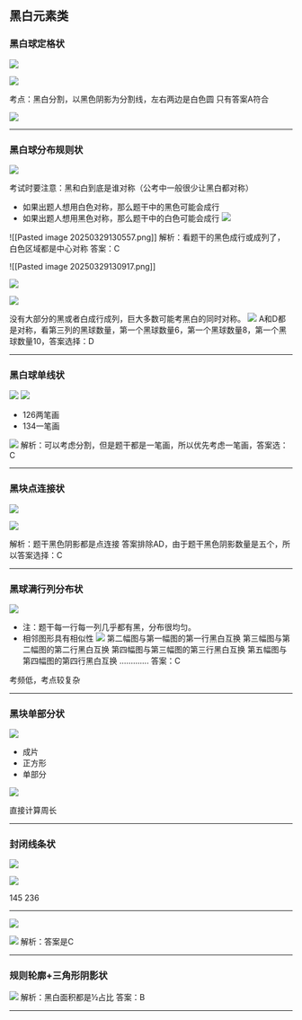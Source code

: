 ## 黑白元素类

### 黑白球定格状

![](https://gitee.com/cc0339/photo/raw/master/20250329125135178.png)

![](https://gitee.com/cc0339/photo/raw/master/20250329125243286.png)

考点：黑白分割，以黑色阴影为分割线，左右两边是白色圆
只有答案A符合


![](https://gitee.com/cc0339/photo/raw/master/20250329125719678.png)

---
### 黑白球分布规则状

![](https://gitee.com/cc0339/photo/raw/master/20250329125820942.png)

考试时要注意：黑和白到底是谁对称（公考中一般很少让黑白都对称）
- 如果出题人想用白色对称，那么题干中的黑色可能会成行
- 如果出题人想用黑色对称，那么题干中的白色可能会成行
![](https://gitee.com/cc0339/photo/raw/master/20250329125853610.png)


![[Pasted image 20250329130557.png]]
解析：看题干的黑色成行或成列了，白色区域都是中心对称
答案：C


![[Pasted image 20250329130917.png]]

![](https://gitee.com/cc0339/photo/raw/master/20250329131250113.png)

![](https://gitee.com/cc0339/photo/raw/master/20250329131510789.png)

没有大部分的黑或者白成行成列，巨大多数可能考黑白的同时对称。
![](https://gitee.com/cc0339/photo/raw/master/20250329132221250.png)
A和D都是对称，看第三列的黑球数量，第一个黑球数量6，第一个黑球数量8，第一个黑球数量10，答案选择：D

---
### 黑白球单线状

![](https://gitee.com/cc0339/photo/raw/master/20250329132823711.png)
![](https://gitee.com/cc0339/photo/raw/master/20250329132841365.png)

- 126两笔画
- 134一笔画

![](https://gitee.com/cc0339/photo/raw/master/20250329133101843.png)
解析：可以考虑分割，但是题干都是一笔画，所以优先考虑一笔画，答案选：C

---
### 黑块点连接状

![](https://gitee.com/cc0339/photo/raw/master/20250329133446265.png)

![](https://gitee.com/cc0339/photo/raw/master/20250329133503448.png)

解析：题干黑色阴影都是点连接
答案排除AD，由于题干黑色阴影数量是五个，所以答案选择：C

---

### 黑球满行列分布状

![](https://gitee.com/cc0339/photo/raw/master/20250329134216321.png)

- 注：题干每一行每一列几乎都有黑，分布很均匀。
- 相邻图形具有相似性
![](https://gitee.com/cc0339/photo/raw/master/20250329134138913.png)
第二幅图与第一幅图的第一行黑白互换
第三幅图与第二幅图的第二行黑白互换
第四幅图与第三幅图的第三行黑白互换
第五幅图与第四幅图的第四行黑白互换
.............
答案：C

考频低，考点较复杂

---
### 黑块单部分状

![](https://gitee.com/cc0339/photo/raw/master/20250329135056541.png)
- 成片
- 正方形
- 单部分

![](https://gitee.com/cc0339/photo/raw/master/20250329135115981.png)

直接计算周长

---

### 封闭线条状

![](https://gitee.com/cc0339/photo/raw/master/20250329135753923.png)

![](https://gitee.com/cc0339/photo/raw/master/20250329135808154.png)

145
236

---

![](https://gitee.com/cc0339/photo/raw/master/20250329140423587.png)

![](https://gitee.com/cc0339/photo/raw/master/20250329140911430.png)
解析：答案是C

---
### 规则轮廓+三角形阴影状

![](https://gitee.com/cc0339/photo/raw/master/20250329141102431.png)
解析：黑白面积都是½占比
答案：B


---
